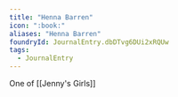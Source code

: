 ```yaml
---
title: "Henna Barren"
icon: ":book:"
aliases: "Henna Barren"
foundryId: JournalEntry.dbDTvg6DUi2xRQUw
tags:
  - JournalEntry
---
```

One of [[Jenny's Girls]]